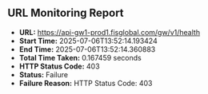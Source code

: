 ## URL Monitoring Report

- **URL:** https://api-gw1-prod1.fisglobal.com/gw/v1/health
- **Start Time:** 2025-07-06T13:52:14.193424
- **End Time:** 2025-07-06T13:52:14.360883
- **Total Time Taken:** 0.167459 seconds
- **HTTP Status Code:** 403
- **Status:** Failure
- **Failure Reason:** HTTP Status Code: 403
